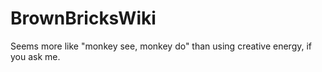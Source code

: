 # BrownBricksWiki
Seems more like "monkey see, monkey do" than using creative energy, if you ask me.
